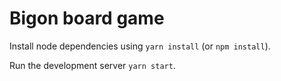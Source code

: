 # Bigon board game

Install node dependencies using `yarn install` (or `npm install`).

Run the development server `yarn start`.